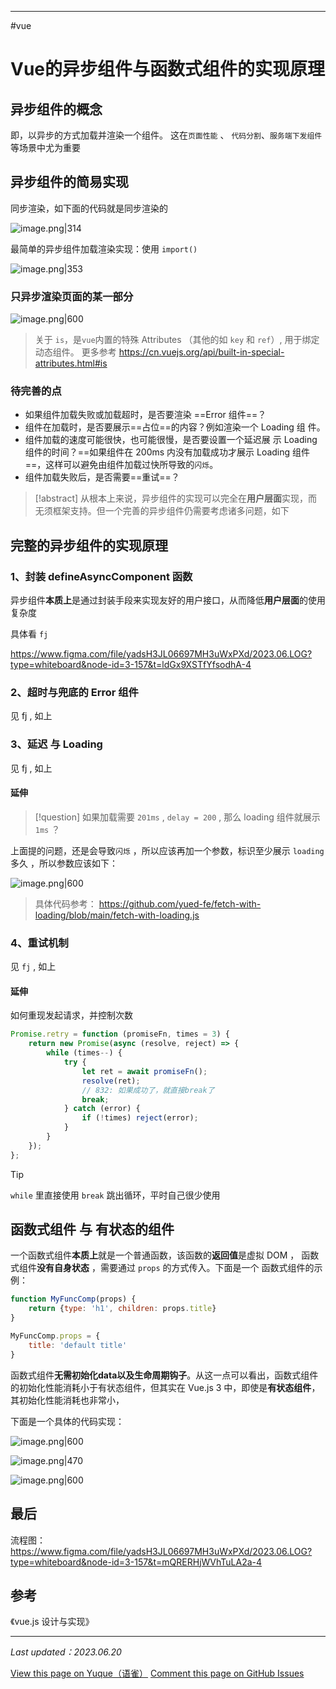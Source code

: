 
---

#vue 

# Vue的异步组件与函数式组件的实现原理

## 异步组件的概念

即，以异步的方式加载并渲染一个组件。 这在`页面性能` 、 `代码分割`、`服务端下发组件`等场景中尤为重要

## 异步组件的简易实现

同步渲染，如下面的代码就是同步渲染的

![image.png|314](https://od-1310531898.cos.ap-beijing.myqcloud.com/202306130836268.png)

最简单的异步组件加载渲染实现：使用 `import()` 

![image.png|353](https://od-1310531898.cos.ap-beijing.myqcloud.com/202306130837848.png)

### 只异步渲染页面的某一部分

![image.png|600](https://od-1310531898.cos.ap-beijing.myqcloud.com/202306130845487.png)


> 关于 `is`，是`vue`内置的特殊 Attributes （其他的如 `key` 和 `ref`）, 用于绑定动态组件。 更多参考 https://cn.vuejs.org/api/built-in-special-attributes.html#is

### 待完善的点

- 如果组件加载失败或加载超时，是否要渲染 ==Error 组件==？
- 组件在加载时，是否要展示==占位==的内容？例如渲染一个 Loading 组 件。
- 组件加载的速度可能很快，也可能很慢，是否要设置一个延迟展 示 Loading 组件的时间？==如果组件在 200ms 内没有加载成功才展示 Loading 组件==，这样可以避免由组件加载过快所导致的`闪烁`。 
- 组件加载失败后，是否需要==重试==？


> [!abstract]
> 从根本上来说，异步组件的实现可以完全在**用户层面**实现，而无须框架支持。但一个完善的异步组件仍需要考虑诸多问题，如下

## 完整的异步组件的实现原理

### 1、封装 defineAsyncComponent 函数

异步组件**本质上**是通过封装手段来实现友好的用户接口，从而降低**用户层面**的使用复杂度

具体看 `fj`

https://www.figma.com/file/yadsH3JL06697MH3uWxPXd/2023.06.LOG?type=whiteboard&node-id=3-157&t=ldGx9XSTfYfsodhA-4


### 2、超时与兜底的 Error 组件

见 fj , 如上

### 3、延迟 与 Loading

见 fj , 如上

#### 延伸

> [!question]
> 如果加载需要 `201ms`  , `delay = 200` , 那么 loading 组件就展示 `1ms`  ？

上面提的问题，还是会导致`闪烁` ，所以应该再加一个参数，标识至少展示 `loading` 多久 ，所以参数应该如下：

![image.png|600](https://od-1310531898.cos.ap-beijing.myqcloud.com/202306150942123.png)

>  具体代码参考： https://github.com/yued-fe/fetch-with-loading/blob/main/fetch-with-loading.js


### 4、重试机制

见 `fj` , 如上

#### 延伸

如何重现发起请求，并控制次数

```javascript
Promise.retry = function (promiseFn, times = 3) {
    return new Promise(async (resolve, reject) => {
        while (times--) {
            try {
                let ret = await promiseFn();
                resolve(ret);
                // 832: 如果成功了，就直接break了
                break;
            } catch (error) {
                if (!times) reject(error);
            }
        }
    });
};
```


> [!tip]
>  `while` 里直接使用 `break` 跳出循环，平时自己很少使用

## 函数式组件 与 有状态的组件

一个函数式组件**本质上**就是一个普通函数，该函数的**返回值**是虚拟 DOM ， 函数式组件**没有自身状态** ，需要通过 `props` 的方式传入。下面是一个 函数式组件的示例：

```javascript
function MyFuncComp(props) {
    return {type: 'h1', children: props.title}
}

MyFuncComp.props = {
    title: 'default title'
}
```

函数式组件**无需初始化data以及生命周期钩子**。从这一点可以看出，函数式组件的初始化性能消耗小于有状态组件，但其实在 Vue.js 3 中，即使是**有状态组件**，其初始化性能消耗也非常小，

下面是一个具体的代码实现：

![image.png|600](https://od-1310531898.cos.ap-beijing.myqcloud.com/202306150959448.png)


![image.png|470](https://od-1310531898.cos.ap-beijing.myqcloud.com/202306151002929.png)


![image.png|600](https://od-1310531898.cos.ap-beijing.myqcloud.com/202306151003232.png)


## 最后

流程图： https://www.figma.com/file/yadsH3JL06697MH3uWxPXd/2023.06.LOG?type=whiteboard&node-id=3-157&t=mQRERHjWVhTuLA2a-4



## 参考

《vue.js 设计与实现》


---
<div class="liguwe-doc-footer">
            <p class="liguwe-doc-footer-update-time"><i>Last updated：2023.06.20</i></p>
            <div class="liguwe-doc-footer-edit-link">
                <a href="https://www.yuque.com/liguwe/post/0070" target="_blank" class="liguwe-doc-footer-edit-link-a">View this page on Yuque（语雀）</a>
                <a href="https://github.com/liguwe/liguwe.github.io/issues/new?title=0070.Vue的异步组件与函数式组件的实现原理@Vue&labels=liguwe.site" target="_blank" class="liguwe-doc-footer-edit-link-a">Comment this page on GitHub Issues</a>
            </div>
        </div>